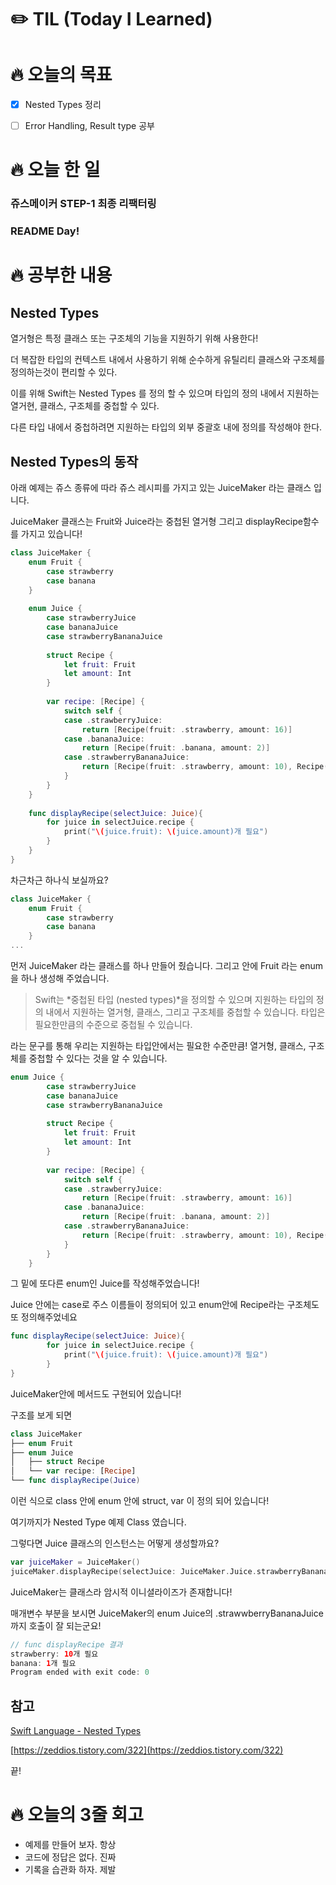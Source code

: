 # ✏️ TIL (Today I Learned)

# 🔥 오늘의 목표

- [x]  Nested Types 정리
- [ ]  Error Handling, Result type 공부


# 🔥 오늘 한 일

### 쥬스메이커 STEP-1 최종 리팩터링

### README Day!

# ****🔥 공부한 내용****

## Nested Types

열거형은 특정 클래스 또는 구조체의 기능을 지원하기 위해 사용한다!

더 복잡한 타입의 컨텍스트 내에서 사용하기 위해 순수하게 유틸리티 클래스와 구조체를 정의하는것이 편리할 수 있다.

이를 위해 Swift는 Nested Types 를 정의 할 수 있으며 타입의 정의 내에서 지원하는 열거현, 클래스, 구조체를 중첩할 수 있다.

다른 타입 내에서 중첩하려면 지원하는 타입의 외부 중괄호 내에 정의를 작성해야 한다.

## Nested Types의 동작

아래 예제는 쥬스 종류에 따라 쥬스 레시피를 가지고 있는 JuiceMaker 라는 클래스 입니다.

JuiceMaker 클래스는 Fruit와 Juice라는 중첩된 열거형 그리고 displayRecipe함수를 가지고 있습니다!

```swift
class JuiceMaker {
    enum Fruit {
        case strawberry
        case banana
    }
    
    enum Juice {
        case strawberryJuice
        case bananaJuice
        case strawberryBananaJuice
        
        struct Recipe {
            let fruit: Fruit
            let amount: Int
        }
        
        var recipe: [Recipe] {
            switch self {
            case .strawberryJuice:
                return [Recipe(fruit: .strawberry, amount: 16)]
            case .bananaJuice:
                return [Recipe(fruit: .banana, amount: 2)]
            case .strawberryBananaJuice:
                return [Recipe(fruit: .strawberry, amount: 10), Recipe(fruit: .banana, amount: 1)]
            }
        }
    }
    
    func displayRecipe(selectJuice: Juice){
        for juice in selectJuice.recipe {
            print("\(juice.fruit): \(juice.amount)개 필요")
        }
    }
}

```

차근차근 하나식 보실까요?

```swift
class JuiceMaker {
    enum Fruit {
        case strawberry
        case banana
    }
...
```

먼저 JuiceMaker 라는 클래스를 하나 만들어 줬습니다. 그리고 안에 Fruit 라는 enum을 하나 생성해 주었습니다.

> Swift는 *중첩된 타입 (nested types)*을 정의할 수 있으며 지원하는 타입의 정의 내에서 지원하는 열거형, 클래스, 그리고 구조체를 중첩할 수 있습니다. 타입은 필요한만큼의 수준으로 중첩될 수 있습니다.
> 

라는 문구를 통해 우리는 지원하는 타입안에서는 필요한 수준만큼! 열거형, 클래스, 구조체를 중첩할 수 있다는 것을 알 수 있습니다.

```swift
enum Juice {
        case strawberryJuice
        case bananaJuice
        case strawberryBananaJuice
        
        struct Recipe {
            let fruit: Fruit
            let amount: Int
        }
        
        var recipe: [Recipe] {
            switch self {
            case .strawberryJuice:
                return [Recipe(fruit: .strawberry, amount: 16)]
            case .bananaJuice:
                return [Recipe(fruit: .banana, amount: 2)]
            case .strawberryBananaJuice:
                return [Recipe(fruit: .strawberry, amount: 10), Recipe(fruit: .banana, amount: 1)]
            }
        }
    }
```

그 밑에 또다른 enum인 Juice를 작성해주었습니다! 

Juice 안에는 case로 주스 이름들이 정의되어 있고 enum안에 Recipe라는 구조체도 또 정의해주었네요

```swift
func displayRecipe(selectJuice: Juice){
        for juice in selectJuice.recipe {
            print("\(juice.fruit): \(juice.amount)개 필요")
        }
}
```

JuiceMaker안에 메서드도 구현되어 있습니다! 

구조를 보게 되면

```swift
class JuiceMaker
├── enum Fruit
├── enum Juice
│   ├── struct Recipe
│   └── var recipe: [Recipe]
└── func displayRecipe(Juice)
```

이런 식으로 class 안에 enum 안에 struct, var 이 정의 되어 있습니다!

여기까지가 Nested Type 예제 Class 였습니다.

그렇다면 Juice 클래스의 인스턴스는 어떻게 생성할까요?

```swift
var juiceMaker = JuiceMaker()
juiceMaker.displayRecipe(selectJuice: JuiceMaker.Juice.strawberryBananaJuice)
```

JuiceMaker는 클래스라 암시적 이니셜라이즈가 존재합니다!

매개변수 부분을 보시면 JuiceMaker의 enum Juice의 .strawwberryBananaJuice 까지 호출이 잘 되는군요!

```swift
// func displayRecipe 결과
strawberry: 10개 필요
banana: 1개 필요
Program ended with exit code: 0
```

## 참고

[Swift Language - Nested Types](https://docs.swift.org/swift-book/LanguageGuide/NestedTypes.html)

[https://zeddios.tistory.com/322](https://zeddios.tistory.com/322)

끝!

# ****🔥 오늘의 3줄 회고****

- 예제를 만들어 보자. 항상
- 코드에 정답은 없다. 진짜
- 기록을 습관화 하자. 제발

